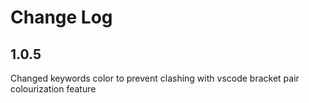 # Change Log

## 1.0.5

Changed keywords color to prevent clashing with vscode bracket pair
colourization feature
